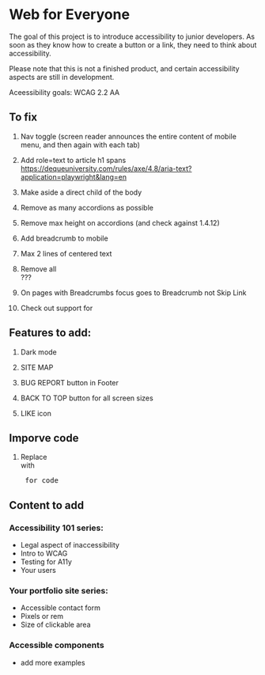# Web for Everyone

The goal of this project is to introduce accessibility to junior developers.
As soon as they know how to create a button or a link, they need to think about accessibility.

Please note that this is not a finished product, and certain accessibility aspects are still in development.

Aceessibility goals: WCAG 2.2 AA

## To fix

1. Nav toggle (screen reader announces the entire content of mobile menu, and then again with each tab)

2. Add role=text to article h1 spans
   https://dequeuniversity.com/rules/axe/4.8/aria-text?application=playwright&lang=en

3. Make aside a direct child of the body

4. Remove as many accordions as possible

5. Remove max height on accordions (and check against 1.4.12)

6. Add breadcrumb to mobile

7. Max 2 lines of centered text

8. Remove all <br>???

9. On pages with Breadcrumbs focus goes to Breadcrumb not Skip Link

10. Check out support for <aside>

## Features to add:

1. Dark mode

2. SITE MAP

3. BUG REPORT
   button in Footer

4. BACK TO TOP
   button for all screen sizes

5. LIKE icon

## Imporve code

1. Replace <div> with <pre> for code

## Content to add

### Accessibility 101 series:

- Legal aspect of inaccessibility
- Intro to WCAG
- Testing for A11y
- Your users

### Your portfolio site series:

- Accessible contact form
- Pixels or rem
- Size of clickable area

### Accessible components

- add more examples
